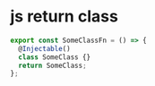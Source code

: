 # js return class

```js
export const SomeClassFn = () => {
  @Injectable()
  class SomeClass {}
  return SomeClass;
};
```
